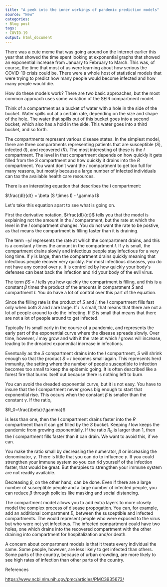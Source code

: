 ```yaml
---
title: "A peek into the inner workings of pandemic prediction models"
source: "New"
categories:
- Blog post
tags:
- COVID-19
output: html_document
---
```


There was a cute meme that was going around on the Internet earlier this year that showed the time spent looking at exponential graphs that showed an exponential increase from January to February to March. This was, of course, the time that most of us were learning about how serious the COVID-19 crisis could be. There were a whole host of statistical models that were trying to predict how many people would become infected and how many people would die.

How do these models work? There are two basic approaches, but the most common approach uses some variation of the SEIR compartment model.

<!---more--->

Think of a compartment as a bucket of water with a hole in the side of the bucket. Water spills out at a certain rate, depending on the size and shape of the hole. The water that spills out of this bucket goes into a second bucket, which also has a hold in the side. This water goes into a third bucket, and so forth.

The compartments represent various disease states. In the simplest model, there are three compartments representing patients that are susceptible ($S$), infected ($I$), and recovered ($R$). The most interesting of these is the $I$ compartment. The level in that compartment depends on how quickly it gets filled from the $S$ compartment and how quickly it drains into the $R$ compartment. You want don’t want the $I$ compartment to get too full for many reasons, but mostly because a large number of infected individuals can tax the available health care resources.

There is an interesting equation that describes the $I$ compartment:

$\frac{dI}{dt} = \beta (S \times I) - \gamma I$

Let's take this equation apart to see what is going on.

First the derivative notation, $\frac{dI}{dt}$ tells you that the model is explaining not the amount in the $I$ compartment, but the rate at which the level in the $I$ compartment changes. You do not want the rate to be postive, as that means the compartment is filling faster than it is draining.

The term $- \gamma I$ represents the rate at which the compartment drains, and this is a constant $\gamma$ times the amount in the compartment $I$. If $\gamma$ is small, the compartment drains slowly and infectious people stay infectious for a very long time. If $\gamma$ is large, then the compartment drains quickly meaning that infectious people recover very quickly. For most infectious diseases, you do not have any control over $\gamma$. It is controlled by how quickly your body's defenses can beat back the infection and rid your body of the evil virus.

The term $\beta S \times I$ tells you how quickly the compartment is filling, and this is a constant $\beta$ times the product of the amounts in compartment $S$ and compartment $I$. You do have a lot of control over this part of the equation.

Since the filling rate is the product of $S$ and $I$, the $I$ compartment fills fast only when both $S$ and $I$ are large. If $I$ is small, that means that there are not a lot of people around to do the infecting. If $S$ is small that means that there are not a lot of people around to get infected.

Typically $I$ is small early in the course of a pandemic, and represents the early part of the exponential curve where the disease spreads slowly. Over time, however, $I$ may grow and with it the rate at which $I$ grows will increase, leading to the dreaded exponential increase in infections.

Eventually as the $S$ compartment drains into the $I$ compartment, $S$ will shrink enough so that the product $S \times I$ becomes small again. This represents herd immunity, the setting where the number of people susceptible to infection becomes too small to keep the epidemic going. It is often described like a forest fire that burns itself out because there is nothing left to burn.

You can avoid the dreaded exponential curve, but it is not easy. You have to insure that the $I$ compartment never grows big enough to start that exponential rise. This occurs when the constant $\beta$ is smaller than the constant $\gamma$. 
If the ratio, 

$R_0=\frac{\beta}{\gamma}$

is less than one, then the $I$ compartment drains faster into the $R$ compartment than it can get filled by the $S$ bucket. Keeping $I$ low keeps the pandemic from growing exponentially. If the ratio $R_0$ is larger than 1, then the $I$ compartment fills faster than it can drain. We want to avoid this, if we can.

You make the ratio small by decreasing the numerator, $\beta$ or increasing the denominator, $\gamma$. There is little that you can do to influence $\gamma$. If you could strengthen your immune system so you can rid yourself of the infection faster, that would be great. But therapies to strengthen your immune system are not readily available.

Decreasing $\beta$, on the other hand, can be done. Even if there are a large number of susceptible people and a large number of infected people, you can reduce $\beta$ through policies like masking and social distancing.

The compartment model allows you to add extra layers to more closely model the complex process of disease propogation. You can, for example, add an additional compartment $E$, between the susceptible and infected compartments. The would represent people who were exposed to the virus but who were not yet infectious. The infected compartment could have two holes, one which drains into the recovered compartment with the other draining into compartment for hospitalization and/or death.

A concern about compartment models is that it treats every individual the same. Some people, however, are less likely to get infected than others. Some parts of the country, because of urban crowding, are more likely to see high rates of infection than other parts of the country.

References

https://www.ncbi.nlm.nih.gov/pmc/articles/PMC3935673/